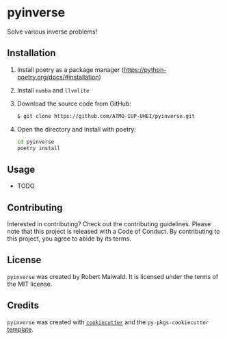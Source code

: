 # pyinverse

Solve various inverse problems!

## Installation

1. Install poetry as a package manager (<https://python-poetry.org/docs/#installation>)
2. Install `numba` and `llvmlite`

3. Download the source code from GitHub:

    ```bash
    $ git clone https://github.com/ATMO-IUP-UHEI/pyinverse.git
    ```
4. Open the directory and install with poetry:

    ```bash
    cd pyinverse
    poetry install
    ```

<!-- ```bash
$ pip install pyinverse
``` -->

## Usage

- TODO

## Contributing

Interested in contributing? Check out the contributing guidelines. Please note that this project is released with a Code of Conduct. By contributing to this project, you agree to abide by its terms.

## License

`pyinverse` was created by Robert Maiwald. It is licensed under the terms of the MIT license.

## Credits

`pyinverse` was created with [`cookiecutter`](https://cookiecutter.readthedocs.io/en/latest/) and the `py-pkgs-cookiecutter` [template](https://github.com/py-pkgs/py-pkgs-cookiecutter).

